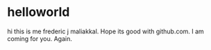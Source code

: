 # helloworld
 hi this is me frederic j maliakkal. Hope its good with github.com. I am coming for you.
Again.
